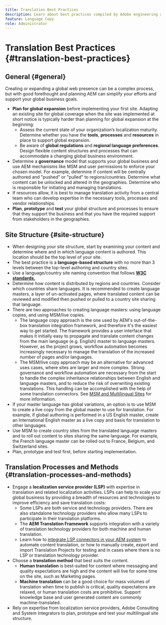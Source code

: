 ```yaml
---
title: Translation Best Practices
description: Learn about best practices compiled by Adobe engineering and consulting teams to help you get up and running with translation projects.
feature: Language Copy
role: Administrator
---
```


# Translation Best Practices {#translation-best-practices}

## General {#general}

Creating or expanding a global web presence can be a complex process, but with good forethought and planning AEM can simplify your efforts and support your global business goals.

* **Plan for global expansion** before implementing your first site. Adapting an existing site for global coverage when the site was implemented at short notice is typically harder than planning for global expansion at the beginning:
  * Assess the current state of your organization’s localization maturity. Determine whether you have the **tools**, **processes** and **resources** in place to support global expansion.
  * Be aware of **global regulations** and **regional language preferences**. Design flexible content structures and processes that can accommodate a changing global business environment.
* Determine a **governance** model that supports your global business and use AEM mechanisms like MSM and user permissions to enforce your chosen model. For example, determine if content will be centrally authored and "pushed" or "pulled" to regions/countries. Determine what content can be unlocked and altered in the geographies. Determine who is responsible for initiating and managing translations.
* If resources allow, it is best to manage translation activity from a central team who can develop expertise in the necessary tools, processes and vendor relationships.
* **Plan**, **prototype** and **test** your global structure and processes to ensure that they support the business and that you have the required support from stakeholders in the geographies.

## Site Structure {#site-structure}

* When designing your site structure, start by examining your content and determine where and in which language content is authored. This location should be the top level of your site.
* The best practice is a **language-based structure** with no more than 3 levels between the top-level authoring and country sites.
* Use a language/country site naming convention that follows **[W3C standards.](/help/sites-cloud/authoring/fundamentals/accessible-content.md)**
* Determine how content is distributed by regions and countries. Consider which countries share languages. It is recommended to create language masters, a layer of un-activated pages, where translated content can be reviewed and modified then pushed or pulled to a country site sharing that language.
* There are two approaches to creating language masters: using language copies, and using MSM/live copies.
  * The language copy approach is the one used by AEM's out-of-the-box translation integration framework, and therefore it's the easiest way to get started. The framework provides a user interface that makes it initially easy to propagate and translate content changes from the main language (e.g. English) master to language masters. However, as the project grows, workflow automation becomes increasingly necessary to manage the translation of the increased number of pages and/or languages.
  * The MSM/live copy approach may be an alternative for advanced uses cases, where sites are larger and more complex. Strong governance and workflow automation are necessary from the start to handle the complex inheritance relationships between English and language masters, and to reduce the risk of overwriting existing translations. This handling can be accomplished with the help of some translation connectors. See [MSM and Multilingual Sites](/help/sites-cloud/administering/msm/best-practices.md#msm-and-multilingual-websites) for more information.
* If your master language has global variations, an option is to use MSM to create a live copy from the global master to use for translation. For example, if global authoring is performed in a US English master, create an International English master as a live copy and basis for translation to other languages.
* Use MSM to create country sites from the translated language masters and to roll out content to sites sharing the same language. For example, the French language master can be rolled out to France, Belgium, and Switzerland sites.
* Plan, prototype and test first, before starting implementation.

## Translation Processes and Methods {#translation-processes-and-methods}

* Engage a **localization service provider (LSP)** with expertise in translation and related localization activities. LSPs can help to scale your global business by providing a breadth of resources and technologies to improve efficiency and save translation costs:
  * Some LSPs are both service and technology providers. There are also standalone technology providers who allow many LSPs to participate in their translation platforms.
  * The **AEM Translation Framework** supports integration with a variety of translation technology providers for both machine and human translation.
  * Learn how to [integrate LSP connectors in your AEM system](integration-framework.md) to automate content translation, or how to manually create, export and import Translation Projects for testing and in cases where there is no LSP or translation technology provider.
* Choose a **translation method** that best suits the content.
  * **Human translation** is best-suited for content where messaging and quality expectations are high and the content will live for some time on the site, such as Marketing pages.
  * **Machine translation** can be a good choice for mass volumes of translation when time to publish is critical, quality expectations are relaxed, or human translation costs are prohibitive. Support knowledge base and user generated content are commonly machine-translated.
* Rely on expertise from localization service providers, Adobe Consulting and System Integrators to plan, prototype and test your multilingual site structure.
